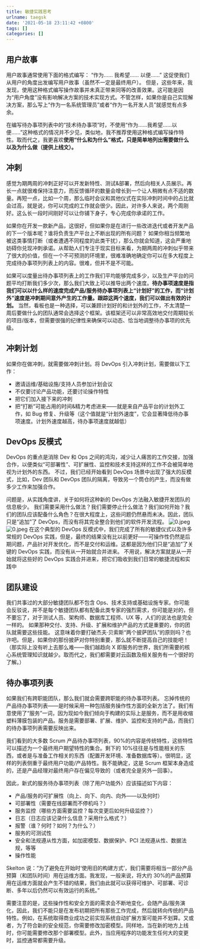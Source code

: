 ```yaml
---
title: 敏捷实践思考
urlname: taegsk
date: '2021-05-18 23:11:42 +0800'
tags: []
categories: []
---
```


## 用户故事

用户故事通常使用下面的格式编写：
“作为……
我希望……
以便……”
这促使我们从用户的角度出发编写用户故事（虽然不一定是最终用户）。
但是，这些年来，我发现，使用这种格式编写操作故事并未真正带来同等的改善效果。这可能是因为“用户角度”没有影响解决方案的技术实现方式。不管怎样，如果你是自己实现解决方案，那么写上“作为一名系统管理员”或者“作为一名开发人员”就感觉有点多余。

在编写待办事项列表中的“技术待办事项”时，不使用“作为……我希望……以便……”这种格式的情况并不少见，类似地，我不推荐使用这种格式编写操作特性。取而代之，我更喜欢**使用“什么和为什么”格式，只是简单地列出需要做什么以及为什么做（提供上线文）。**

## 冲刺

感觉为期两周的冲刺正好可以开发新特性、测试&部署，然后向相关人员展示。再长一点就很难保持注意力，而反馈循环的数量会增长到一个让人稍微有点不适的数量。再短一点，比如一个周，那么临时会议和其他仪式在实际冲刺时间中的占比就会过高，就是说，你可以完成的工作就会很少。因此，对许多人来说，两个周刚好。这么长一段时间刚好可以让你铺下身子，专心完成你承诺的工作。

如果你在开发一款新产品，这很好，但如果你是在进行一些改进迭代或者开发产品的下一个版本呢？谁将负责生产平台上不断出现的所有问题？
如果你相当频繁地被这类事情打断（或者遭遇不同程度的此类干扰），那么你就会知道，这会严重地妨碍你兑现冲刺承诺。从帮助人们专注于现实目标来看，为期两周的冲刺似乎带来了很大的价值，但在一个不可预测的环境里，很难准确地确定你可以在多大程度上完成待办事项列列表上的内容。很难，但并不是不可能。

如果可以度量出待办事项列表上的工作我们平均能够完成多少，以及生产平台的问题平均打断我们多少次，那么我们大致上可以推导出两个速度。**待办事项速度是指我们可以以什么样的速度完成产品/服务待办事项列表上“计划好”的工作，而“计划外”速度是冲刺期间意外产生的工作量。跟踪这两个速度，我们可以做出有效的计划。**
当然，看板也是一种选择，可以兼顾计划好的和计划外的工作，不太清楚一周后要做什么的团队通常会选择这个框架。该框架还可以非常高效地交付周期较长的项目/版本，但需要很强的纪律性来确保可以动态、恰当地调整待办事项的优先级。

## 冲刺计划

如果你在做冲刺，就需要做冲刺计划。将 DevOps 引入冲刺计划，需要做以下工作：

- 邀请运维/基础设施/支持人员参加计划会议
- 不仅要讨论产品功能，还要讨论操作特性
- 把它们加入接下来的冲刺
- 把“打断”可能占用的时间&精力考虑进来——就是来自产品平台的计划外工作，如 Bug 修复、升级等（这个值就是“计划外速度”，它会显著降低待办事项速度。计划外速度越高，待办事项速度就越低）

## DevOps 反模式

DevOps 的重点是消除 Dev 和 Ops 之间的鸿沟，减少让人痛苦的工作交接，加强合作，以便类似“可部署性”、可扩展性、监控和技术支持这样的工作不会被简单地视为计划外的东西。
不过，我们已经开始看到 DevOps 场景中出现了强大的反模式，比如，Dev 团队和 DevOps 团队的隔离，导致另一个筒仓的产生，而没有做多少工作来加强合作。

问题是，从实践角度讲，关于如何将这种新的 DevOps 方法融入敏捷开发团队的信息极少。
我们需要采用什么做法？我们需要停止什么做法？我们如何开始？我们的团队应该配备什么角色？在很大程度上，这些问题仍然悬而未决。因此，团队只是“追加”了 DevOps，而没有将其完全整合到他们的软件开发流程。
![0.jpeg](https://cdn.nlark.com/yuque/0/2022/jpeg/5374140/1655655039583-ff959bfd-08d5-4caa-94d7-edf6bb3ea805.jpeg#clientId=uc3fd37a0-f464-4&crop=0&crop=0&crop=1&crop=1&from=paste&height=227&id=u2afec391&margin=%5Bobject%20Object%5D&name=0.jpeg&originHeight=254&originWidth=451&originalType=binary∶=1&rotation=0&showTitle=false&size=19440&status=done&style=none&taskId=ub58d6bd0-9ed5-403b-af45-4c3bcb00525&title=&width=403)![0.jpeg](https://cdn.nlark.com/yuque/0/2022/jpeg/5374140/1655655105654-57918e07-953f-4615-82c2-cbffe4a12658.jpeg#clientId=uc3fd37a0-f464-4&crop=0&crop=0&crop=1&crop=1&from=paste&height=187&id=u17b3c61b&margin=%5Bobject%20Object%5D&name=0.jpeg&originHeight=137&originWidth=451&originalType=binary∶=1&rotation=0&showTitle=false&size=8114&status=done&style=none&taskId=ue72280ec-a815-4c2d-bc58-8889ea1c4f4&title=&width=615)
在这个典型的 DevOps 反模式中，我们完成了所有的敏捷仪式以及许多常规的 DevOps 实践，但是，最终的结果没有比以前更好——可操作性仍然是后期问题，产品针对开发优化，而不是交付和运维。这都是因为他们只是“追加”了关键的 DevOps 实践，而没有从一开始就合并进来。
不用说，解决方案就是从一开始就将这些好的 DevOps 实践合并进来，把它们吸收到我们日常的敏捷流程和实践中

## 团队建设

我们共事过的大部分敏捷团队都不包含 Ops、技术支持或基础设施专家。你可能会反驳说，并不是每个敏捷团队都有配备此类专家的强烈需求，你可能是对的，但不要忘了，对于测试人员、架构师、数据库工程师、UX 等，人们的说法也是完全一样的。
如果那种交付、支持、升级、扩展和维护产品的方式是重要的，你的团队就需要这些技能。
这意味着你要打破杰夫·贝索斯“两个披萨团队”的原则吗？也许吧。但是，如果你的那份披萨对你特别重要，那么就不断提高自己的技能吧！（那实际上没有听上去那么难——我们越趋向 X 即服务的世界，我们所需要的核心系统管理知识就越少。取而代之，我们都需要对云函数及相关服务有一个很好的了解。）

## 待办事项列表

如果我们有跨职能团队，那么我们就会需要跨职能的待办事项列表。
忘掉传统的产品待办事项列表——是时候采用一种包括服务操作性方面的全新方法了。我们有意使用了“服务”一词，因为现如今我们倾向于构建的实际上是服务，而不是用收缩塑料薄膜包装的产品。服务是需要部署、扩展、维护、监控和支持的产品，而我们的待办事项列表需要反映出来。

我们看到的大多数 Scrum 产品待办事项列表，90%的内容是传统特性，这些特性可以描述为一个最终用户期望特性的集合。剩下的 10%往往是与性能相关的东西，或者是与准备工作相关的东西（配置开发环境、准备数据库等）。很明显，这样的列表侧重于最终用户功能/产品特性。我不能确定，这是 Scrum 框架本身造成的，还是产品经理对最终用户存在偏见导致的（或者完全是另外一回事）。

因此，新式的服务待办事项列表（除了用户功能外）应该描述如下内容：

- 产品/服务的可扩展性（向上、向下、向内、向外——以及何时）
- 可部署性（需要在线部署而不停机吗？）
- 服务监控（哪些方面需要监控？每次变更后如何升级监控？）
- 日志（日志应该记录什么信息？采用什么格式？）
- 报警（谁？何时？如何？为什么？）
- 服务的可测试性
- 安全和法规遵从性方面，如加密模型、数据保护、PCI 法规遵从性、数据法规，等等
- 操作性能

Skelton 说：“为了避免在开始时‘使用旧的构建方式’，我们需要将相当一部分产品预算（和团队时间）用在运维方面。我发现，一般来说，将大约 30%的产品预算用在运维方面就会产生不错的结果，我们由此就可以获得可维护、可部署、可诊断、多年以后仍然可以有效运行的系统。”

需要注意的是，这些操作性和安全方面的需求会不断地变化，会随产品/服务演化，因此，我们不能只是在发布初期把所有那些工作完成，然后就转向传统的产品特性。例如，在系统取得商业成功之前实现系统自动扩展方案可能并不划算。又或者，为了符合新的安全规范，你需要修改加密模型。同样地，当在新的地方上线时，你可能需要修改那个部署模型。此外，当应用程序的功能发生任何大的变更时，监控通常都需要升级。

##
